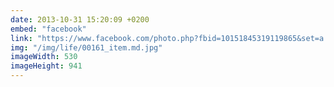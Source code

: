 ```yaml
---
date: 2013-10-31 15:20:09 +0200
embed: "facebook"
link: "https://www.facebook.com/photo.php?fbid=10151845319119865&set=a.10150382045299865.355740.580174864&type=3"
img: "/img/life/00161_item.md.jpg"
imageWidth: 530
imageHeight: 941
---
```

